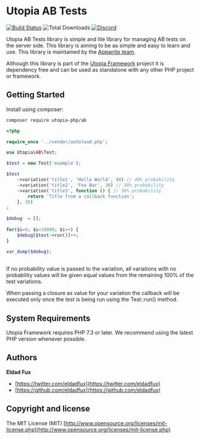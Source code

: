 # Utopia AB Tests

[![Build Status](https://travis-ci.org/utopia-php/ab.svg?branch=master)](https://travis-ci.com/utopia-php/ab)
![Total Downloads](https://img.shields.io/packagist/dt/utopia-php/ab.svg)
[![Discord](https://img.shields.io/discord/564160730845151244?label=discord)](https://appwrite.io/discord)

Utopia AB Tests library is simple and lite library for managing AB tests on the server side. This library is aiming to be as simple and easy to learn and use. This library is maintained by the [Appwrite team](https://appwrite.io).

Although this library is part of the [Utopia Framework](https://github.com/utopia-php/framework) project it is dependency free and can be used as standalone with any other PHP project or framework.

## Getting Started

Install using composer:
```bash
composer require utopia-php/ab
```

```php
<?php

require_once '../vendor/autoload.php';

use Utopia\AB\Test;

$test = new Test('example');

$test
    ->variation('title1', 'Hello World', 40) // 40% probability
    ->variation('title2', 'Foo Bar', 30) // 30% probability
    ->variation('title3', function () { // 30% probability
        return 'Title from a callback function';
    }, 30)
;
    
$debug  = [];
    
for($i=0; $i<10000; $i++) {
    $debug[$test->run()]++;
}
    
var_dump($debug);
    
```

If no probability value is passed to the variation, all variations with no probability values will be given equal values from the remaining 100% of the test variations.

When passing a closure as value for your variation the callback will be executed only once the test is being run using the Test::run() method.

## System Requirements

Utopia Framework requires PHP 7.3 or later. We recommend using the latest PHP version whenever possible.

## Authors

**Eldad Fux**

+ [https://twitter.com/eldadfux](https://twitter.com/eldadfux)
+ [https://github.com/eldadfux](https://github.com/eldadfux)

## Copyright and license

The MIT License (MIT) [http://www.opensource.org/licenses/mit-license.php](http://www.opensource.org/licenses/mit-license.php)